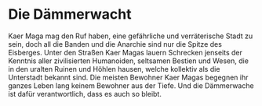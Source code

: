 # Die Dämmerwacht

Kaer Maga mag den Ruf haben, eine gefährliche und verräterische Stadt zu sein, doch all die Banden und die Anarchie sind nur die Spitze des Eisberges. Unter den Straßen Kaer Magas lauern Schrecken jenseits der Kenntnis aller zivilisierten Humanoiden, seltsamen Bestien und Wesen, die in den uralten Ruinen und Höhlen hausen, welche kollektiv als die Unterstadt bekannt sind. Die meisten Bewohner Kaer Magas begegnen ihr ganzes Leben lang keinem Bewohner aus der Tiefe. Und die Dämmerwache ist dafür verantwortlich, dass es auch so bleibt.
